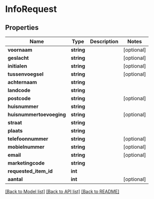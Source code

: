 # InfoRequest

## Properties
Name | Type | Description | Notes
------------ | ------------- | ------------- | -------------
**voornaam** | **string** |  | [optional] 
**geslacht** | **string** |  | [optional] 
**initialen** | **string** |  | [optional] 
**tussenvoegsel** | **string** |  | [optional] 
**achternaam** | **string** |  | 
**landcode** | **string** |  | 
**postcode** | **string** |  | [optional] 
**huisnummer** | **string** |  | 
**huisnummertoevoeging** | **string** |  | [optional] 
**straat** | **string** |  | 
**plaats** | **string** |  | 
**telefoonnummer** | **string** |  | [optional] 
**mobielnummer** | **string** |  | [optional] 
**email** | **string** |  | [optional] 
**marketingcode** | **string** |  | 
**requested_item_id** | **int** |  | 
**aantal** | **int** |  | [optional] 

[[Back to Model list]](../README.md#documentation-for-models) [[Back to API list]](../README.md#documentation-for-api-endpoints) [[Back to README]](../README.md)


